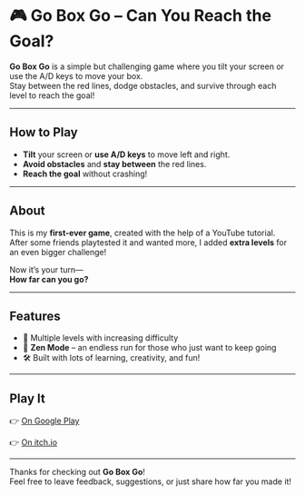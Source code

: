 # 🎮 Go Box Go – Can You Reach the Goal?

**Go Box Go** is a simple but challenging game where you tilt your screen or use the A/D keys to move your box.  
Stay between the red lines, dodge obstacles, and survive through each level to reach the goal!

---

## How to Play
- **Tilt** your screen or **use A/D keys** to move left and right.
- **Avoid obstacles** and **stay between** the red lines.
- **Reach the goal** without crashing!

---

## About
This is my **first-ever game**, created with the help of a YouTube tutorial.  
After some friends playtested it and wanted more, I added **extra levels** for an even bigger challenge!

Now it’s your turn—  
**How far can you go?**

---

## Features
- 🎯 Multiple levels with increasing difficulty
- 🌿 **Zen Mode** – an endless run for those who just want to keep going
- 🛠️ Built with lots of learning, creativity, and fun!

---

## Play It
👉 [On Google Play](https://play.google.com/store/apps/details?id=com.IdanBarzellai.GoBoxGo&hl=iw&gl=US)

👉 [On itch.io](https://play.google.com/store/apps/details?id=com.IdanBarzellai.GoBoxGo&hl=iw&gl=US)

---

Thanks for checking out **Go Box Go**!  
Feel free to leave feedback, suggestions, or just share how far you made it!
